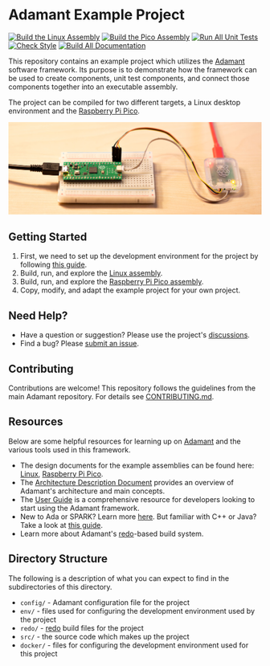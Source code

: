 # Adamant Example Project

[![Build the Linux Assembly](https://github.com/lasp/adamant_example/actions/workflows/build_linux.yml/badge.svg)](https://github.com/lasp/adamant_example/actions/workflows/build_linux.yml)
[![Build the Pico Assembly](https://github.com/lasp/adamant_example/actions/workflows/build_pico.yml/badge.svg)](https://github.com/lasp/adamant_example/actions/workflows/build_pico.yml)
[![Run All Unit Tests](https://github.com/lasp/adamant_example/actions/workflows/test_all.yml/badge.svg)](https://github.com/lasp/adamant_example/actions/workflows/test_all.yml)
[![Check Style](https://github.com/lasp/adamant_example/actions/workflows/style_all.yml/badge.svg)](https://github.com/lasp/adamant_example/actions/workflows/styl_all.yml)
[![Build All Documentation](https://github.com/lasp/adamant_example/actions/workflows/publish_all.yml/badge.svg)](https://github.com/lasp/adamant_example/actions/workflows/publish_all.yml)

This repository contains an example project which utilizes the [Adamant](https://github.com/lasp/adamant) software framework. Its purpose is to demonstrate how the framework can be used to create components, unit test components, and connect those components together into an executable assembly.

The project can be compiled for two different targets, a Linux desktop environment and the [Raspberry Pi Pico](https://www.raspberrypi.com/products/raspberry-pi-pico/).

![`Adamant on the Raspberry Pi Pico`](src/assembly/pico/main/img/pico.jpg "Adamant on the Raspberry Pi Pico")

## Getting Started

 1. First, we need to set up the development environment for the project by following [this guide](docker/README.md).
 2. Build, run, and explore the [Linux assembly](src/assembly/linux/main/README.md).
 3. Build, run, and explore the [Raspberry Pi Pico assembly](src/assembly/pico/main/README.md).
 4. Copy, modify, and adapt the example project for your own project.

## Need Help?

 * Have a question or suggestion? Please use the project's [discussions](https://github.com/lasp/adamant_example/discussions).
 * Find a bug? Please [submit an issue](https://github.com/lasp/adamant_example/issues).

## Contributing

Contributions are welcome! This repository follows the guidelines from the main Adamant repository. For details see [CONTRIBUTING.md](https://github.com/lasp/adamant/blob/main/CONTRIBUTING.md).

## Resources

Below are some helpful resources for learning up on [Adamant](https://github.com/lasp/adamant) and the various tools used in this framework.

 * The design documents for the example assemblies can be found here: [Linux](src/assembly/linux/doc/linux_example.pdf), [Raspberry Pi Pico](src/assembly/pico/doc/pico_example.pdf).
 * The [Architecture Description Document](https://github.com/lasp/adamant/blob/main/doc/architecture_description_document/architecture_description_document.pdf) provides an overview of Adamant's architecture and main concepts.
 * The [User Guide](https://github.com/lasp/adamant/blob/main/doc/user_guide/user_guide.pdf) is a comprehensive resource for developers looking to start using the Adamant framework.
 * New to Ada or SPARK? Learn more [here](https://learn.adacore.com/). But familiar with C++ or Java? Take a look at [this guide](https://learn.adacore.com/courses/Ada_For_The_CPP_Java_Developer/index.html).
 * Learn more about Adamant's [redo](https://github.com/dinkelk/redo)-based build system.

## Directory Structure

The following is a description of what you can expect to find in the subdirectories of this directory.

 * `config/` - Adamant configuration file for the project
 * `env/` - files used for configuring the development environment used by the project
 * `redo/` - [redo](https://github.com/dinkelk/redo) build files for the project
 * `src/` - the source code which makes up the project
 * `docker/` - files for configuring the development environment used for this project
